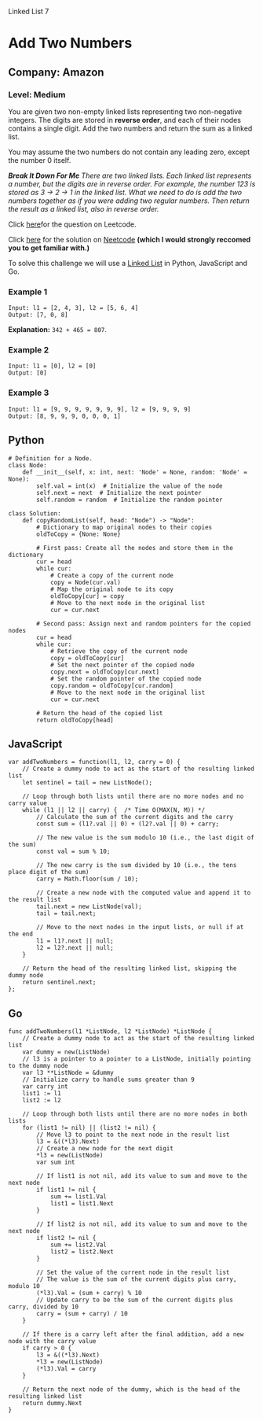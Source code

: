 Linked List 7
# Add Two Numbers
## Company: Amazon
### Level: Medium

You are given two non-empty linked lists representing two non-negative integers. The digits are stored in **reverse order**, and each of their nodes contains a single digit. Add the two numbers and return the sum as a linked list.

You may assume the two numbers do not contain any leading zero, except the number 0 itself.

***Break It Down For Me***
*There are two linked lists.*
*Each linked list represents a number, but the digits are in reverse order.*
*For example, the number 123 is stored as 3 -> 2 -> 1 in the linked list.*
*What we need to do is add the two numbers together as if you were adding two regular numbers.*
*Then return the result as a linked list, also in reverse order.*

Click [here](https://leetcode.com/problems/add-two-numbers/description/)for the question on Leetcode.

Click [here](https://www.youtube.com/watch?v=wgFPrzTjm7s) for the solution on [Neetcode](https://neetcode.io/) **(which I would strongly reccomed you to get familiar with.)**

To solve this challenge we will use a [Linked List](https://www.geeksforgeeks.org/introduction-to-linked-list-data-structure-and-algorithm-tutorial/) in Python, JavaScript and Go.

### Example 1
```
Input: l1 = [2, 4, 3], l2 = [5, 6, 4]
Output: [7, 0, 8]
```
**Explanation:** `342 + 465 = 807`.

### Example 2
```
Input: l1 = [0], l2 = [0]
Output: [0]
```

### Example 3
```
Input: l1 = [9, 9, 9, 9, 9, 9, 9], l2 = [9, 9, 9, 9]
Output: [8, 9, 9, 9, 0, 0, 0, 1] 
```

## Python
```
# Definition for a Node.
class Node:
    def __init__(self, x: int, next: 'Node' = None, random: 'Node' = None):
        self.val = int(x)  # Initialize the value of the node
        self.next = next  # Initialize the next pointer
        self.random = random  # Initialize the random pointer

class Solution:
    def copyRandomList(self, head: "Node") -> "Node":
        # Dictionary to map original nodes to their copies
        oldToCopy = {None: None}

        # First pass: Create all the nodes and store them in the dictionary
        cur = head
        while cur:
            # Create a copy of the current node
            copy = Node(cur.val)
            # Map the original node to its copy
            oldToCopy[cur] = copy
            # Move to the next node in the original list
            cur = cur.next
        
        # Second pass: Assign next and random pointers for the copied nodes
        cur = head
        while cur:
            # Retrieve the copy of the current node
            copy = oldToCopy[cur]
            # Set the next pointer of the copied node
            copy.next = oldToCopy[cur.next]
            # Set the random pointer of the copied node
            copy.random = oldToCopy[cur.random]
            # Move to the next node in the original list
            cur = cur.next
        
        # Return the head of the copied list
        return oldToCopy[head]
```

## JavaScript
```
var addTwoNumbers = function(l1, l2, carry = 0) {
    // Create a dummy node to act as the start of the resulting linked list
    let sentinel = tail = new ListNode();

    // Loop through both lists until there are no more nodes and no carry value
    while (l1 || l2 || carry) {  /* Time O(MAX(N, M)) */
        // Calculate the sum of the current digits and the carry
        const sum = (l1?.val || 0) + (l2?.val || 0) + carry;
        
        // The new value is the sum modulo 10 (i.e., the last digit of the sum)
        const val = sum % 10;
        
        // The new carry is the sum divided by 10 (i.e., the tens place digit of the sum)
        carry = Math.floor(sum / 10);

        // Create a new node with the computed value and append it to the result list
        tail.next = new ListNode(val);
        tail = tail.next;

        // Move to the next nodes in the input lists, or null if at the end
        l1 = l1?.next || null;
        l2 = l2?.next || null;
    }

    // Return the head of the resulting linked list, skipping the dummy node
    return sentinel.next;
};
```

## Go
```
func addTwoNumbers(l1 *ListNode, l2 *ListNode) *ListNode {
    // Create a dummy node to act as the start of the resulting linked list
    var dummy = new(ListNode)
    // l3 is a pointer to a pointer to a ListNode, initially pointing to the dummy node
    var l3 **ListNode = &dummy
    // Initialize carry to handle sums greater than 9
    var carry int
    list1 := l1
    list2 := l2

    // Loop through both lists until there are no more nodes in both lists
    for (list1 != nil) || (list2 != nil) {
        // Move l3 to point to the next node in the result list
        l3 = &((*l3).Next)
        // Create a new node for the next digit
        *l3 = new(ListNode)
        var sum int

        // If list1 is not nil, add its value to sum and move to the next node
        if list1 != nil {
            sum += list1.Val
            list1 = list1.Next
        }

        // If list2 is not nil, add its value to sum and move to the next node
        if list2 != nil {
            sum += list2.Val
            list2 = list2.Next
        }

        // Set the value of the current node in the result list
        // The value is the sum of the current digits plus carry, modulo 10
        (*l3).Val = (sum + carry) % 10
        // Update carry to be the sum of the current digits plus carry, divided by 10
        carry = (sum + carry) / 10
    }

    // If there is a carry left after the final addition, add a new node with the carry value
    if carry > 0 {
        l3 = &((*l3).Next)
        *l3 = new(ListNode)
        (*l3).Val = carry
    }

    // Return the next node of the dummy, which is the head of the resulting linked list
    return dummy.Next
}
```